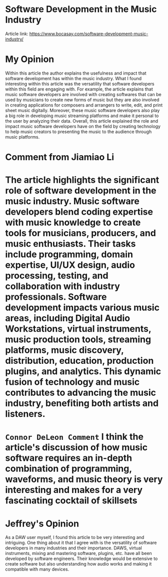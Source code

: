 # Software Development in the Music Industry
Article link: <https://www.bocasay.com/software-development-music-industry/>

# My Opinion 
Within this article the author explains the usefulness and impact that 
software development has within the music industry. What I found interesting 
within this article was the versatility that software developers within this 
field are engaging with. For example, the article explains that music software 
developers are involved with creating softwares that can be used by musicians 
to create new forms of music but they are also involved in creating applications 
for composers and arrangers to write, edit, and print sheet music digitally. Moreover, 
these music software developers also play a big role in developing music streaming 
platforms and make it personal to the user by analyzing their data. Overall, this 
article explained the role and impact music software developers have on the field by 
creating technology to help music creators to presenting the music to the audience 
through music platforms. 

# Comment from Jiamiao Li
The article highlights the significant role of software development in 
the music industry. Music software developers blend coding expertise with 
music knowledge to create tools for musicians, producers, and music 
enthusiasts. Their tasks include programming, domain expertise, UI/UX 
design, audio processing, testing, and collaboration with industry 
professionals. Software development impacts various music areas, 
including Digital Audio Workstations, virtual instruments, music 
production tools, streaming platforms, music discovery, distribution, 
education, production plugins, and analytics. This dynamic fusion of 
technology and music contributes to advancing the music industry, 
benefiting both artists and listeners.
=======


`Connor DeLeon Comment`
I think the article's discussion of how music software requires an in-depth combination of programming, waveforms, and music theory is very interesting and makes for a very fascinating  cocktail of skillsets
=======

# Jeffrey's Opinion

As a DAW user myself, I found this article to be very interesting and intriguing. One thing about it that I agree with is the versatility of software developers in many industries and their importance. DAWS, virtual instruments, mixing and mastering software, plugins, etc. have all been developed by software engineers. Their knowledge would be extensive to create software but also understanding how audio works and making it compatible with many devices.

